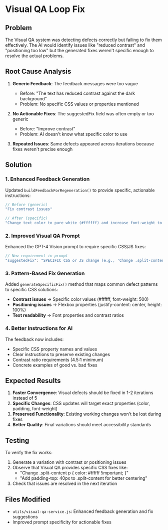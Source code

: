 # Visual QA Loop Fix

## Problem
The Visual QA system was detecting defects correctly but failing to fix them effectively. The AI would identify issues like "reduced contrast" and "positioning too low" but the generated fixes weren't specific enough to resolve the actual problems.

## Root Cause Analysis

1. **Generic Feedback**: The feedback messages were too vague
   - Before: "The text has reduced contrast against the dark background"
   - Problem: No specific CSS values or properties mentioned

2. **No Actionable Fixes**: The suggestedFix field was often empty or too generic
   - Before: "Improve contrast" 
   - Problem: AI doesn't know what specific color to use

3. **Repeated Issues**: Same defects appeared across iterations because fixes weren't precise enough

## Solution

### 1. Enhanced Feedback Generation
Updated `buildFeedbackForRegeneration()` to provide specific, actionable instructions:

```javascript
// Before (generic)
"Fix contrast issues"

// After (specific)  
"Change text color to pure white (#ffffff) and increase font-weight to 500 for better contrast"
```

### 2. Improved Visual QA Prompt
Enhanced the GPT-4 Vision prompt to require specific CSS/JS fixes:

```javascript
// New requirement in prompt
"suggestedFix": "SPECIFIC CSS or JS change (e.g., 'Change .split-content p { color: #ffffff !important; }')"
```

### 3. Pattern-Based Fix Generation
Added `generateSpecificFix()` method that maps common defect patterns to specific CSS solutions:

- **Contrast issues** → Specific color values (#ffffff, font-weight: 500)
- **Positioning issues** → Flexbox properties (justify-content: center, height: 100%)
- **Text readability** → Font properties and contrast ratios

### 4. Better Instructions for AI
The feedback now includes:
- Specific CSS property names and values
- Clear instructions to preserve existing changes
- Contrast ratio requirements (4.5:1 minimum)
- Concrete examples of good vs. bad fixes

## Expected Results

1. **Faster Convergence**: Visual defects should be fixed in 1-2 iterations instead of 5
2. **Specific Changes**: CSS updates will target exact properties (color, padding, font-weight)
3. **Preserved Functionality**: Existing working changes won't be lost during fixes
4. **Better Quality**: Final variations should meet accessibility standards

## Testing
To verify the fix works:
1. Generate a variation with contrast or positioning issues
2. Observe that Visual QA provides specific CSS fixes like:
   - "Change .split-content p { color: #ffffff !important; }"
   - "Add padding-top: 40px to .split-content for better centering"
3. Check that issues are resolved in the next iteration

## Files Modified
- `utils/visual-qa-service.js`: Enhanced feedback generation and fix suggestions
- Improved prompt specificity for actionable fixes